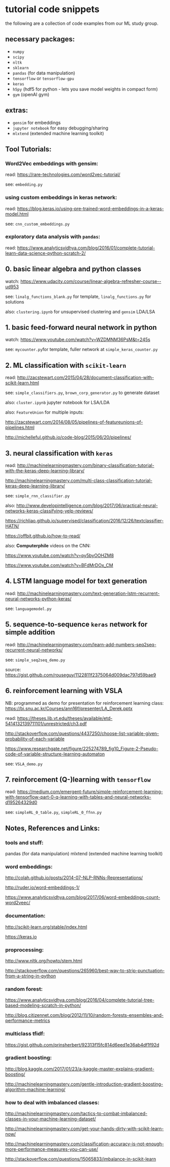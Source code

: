 # tutorial code snippets

the following are a collection of code examples from our ML study group.

## necessary packages:
- `numpy`
- `scipy`
- `nltk`
- `sklearn`
- `pandas` (for data manipulation)
- `tensorflow` or `tensorflow-gpu`
- `keras`
- `h5py` (hdf5 for python - lets you save model weights in compact form)
- `gym` (openAI gym)

## extras:
- `gensim` for embeddings
- `jupyter notebook` for easy debugging/sharing
- `mlxtend` (extended machine learning toolkit)


## Tool Tutorials:

### Word2Vec embeddings with gensim: 

read: https://rare-technologies.com/word2vec-tutorial/

see: `embedding.py`

### using custom embeddings in keras network: 

read: https://blog.keras.io/using-pre-trained-word-embeddings-in-a-keras-model.html

see: `cnn_custom_embeddings.py`

### exploratory data analysis with `pandas`:

read: https://www.analyticsvidhya.com/blog/2016/01/complete-tutorial-learn-data-science-python-scratch-2/


## 0. basic linear algebra and python classes

watch: https://www.udacity.com/course/linear-algebra-refresher-course--ud953

see: `linalg_functions_blank.py` for template, `linalg_functions.py` for solutions

also: `clustering.ipynb` for unsupervised clustering and `gensim` LDA/LSA


## 1. basic feed-forward neural network in python

watch: https://www.youtube.com/watch?v=WZDMNM36PsM&t=245s

see: `mycounter.py`for template, fuller network at `simple_keras_counter.py`


## 2. ML classification with `scikit-learn`

read: http://zacstewart.com/2015/04/28/document-classification-with-scikit-learn.html

see: `simple_classifiers.py`, `brown_corp_generator.py` to generate dataset

also: `cluster.ipynb` jupyter notebook for LSA/LDA

also: `FeatureUnion` for multiple inputs:

http://zacstewart.com/2014/08/05/pipelines-of-featureunions-of-pipelines.html

http://michelleful.github.io/code-blog/2015/06/20/pipelines/


## 3. neural classification with `keras`

read: 
http://machinelearningmastery.com/binary-classification-tutorial-with-the-keras-deep-learning-library/

http://machinelearningmastery.com/multi-class-classification-tutorial-keras-deep-learning-library/

see: `simple_rnn_classifier.py`

also:
http://www.developintelligence.com/blog/2017/06/practical-neural-networks-keras-classifying-yelp-reviews/

https://richliao.github.io/supervised/classification/2016/12/26/textclassifier-HATN/

https://offbit.github.io/how-to-read/

also:
**Computerphile** videos on the CNN:

https://www.youtube.com/watch?v=py5byOOHZM8

https://www.youtube.com/watch?v=BFdMrDOx_CM


## 4. LSTM language model for text generation

read: http://machinelearningmastery.com/text-generation-lstm-recurrent-neural-networks-python-keras/

see: `languagemodel.py`


## 5. sequence-to-sequence `keras` network for simple addition

read: http://machinelearningmastery.com/learn-add-numbers-seq2seq-recurrent-neural-networks/

see: `simple_seq2seq_demo.py`

source: https://gist.github.com/rouseguy/1122811f2375064d009dac797d59bae9


## 6. reinforcement learning with VSLA

NB: programmed as demo for presentation for reinforcement learning class:
https://bi.snu.ac.kr/Courses/ann16f/presenter/LA_Derek.pptx

read:
https://theses.lib.vt.edu/theses/available/etd-5414132139711101/unrestricted/ch3.pdf

http://stackoverflow.com/questions/4437250/choose-list-variable-given-probability-of-each-variable

https://www.researchgate.net/figure/225274789_fig10_Figure-2-Pseudo-code-of-variable-structure-learning-automaton

see: `VSLA_demo.py`


## 7. reinforcement (Q-)learning with `tensorflow`

read: https://medium.com/emergent-future/simple-reinforcement-learning-with-tensorflow-part-0-q-learning-with-tables-and-neural-networks-d195264329d0

see: `simpleRL_0_table.py`, `simpleRL_0_ffnn.py`


## Notes, References and Links:

### tools and stuff:
pandas (for data manipulation)
mlxtend (extended machine learning toolkit)

### word embeddings:
http://colah.github.io/posts/2014-07-NLP-RNNs-Representations/

http://ruder.io/word-embeddings-1/

https://www.analyticsvidhya.com/blog/2017/06/word-embeddings-count-word2veec/

### documentation:
http://scikit-learn.org/stable/index.html

https://keras.io

### proprocessing:
http://www.nltk.org/howto/stem.html

http://stackoverflow.com/questions/265960/best-way-to-strip-punctuation-from-a-string-in-python

### random forest:
https://www.analyticsvidhya.com/blog/2016/04/complete-tutorial-tree-based-modeling-scratch-in-python/

http://blog.citizennet.com/blog/2012/11/10/random-forests-ensembles-and-performance-metrics

### multiclass tfidf:
https://gist.github.com/prinsherbert/92313f15fc814d6eed1e36ab4df1f92d

### gradient boosting:
http://blog.kaggle.com/2017/01/23/a-kaggle-master-explains-gradient-boosting/

http://machinelearningmastery.com/gentle-introduction-gradient-boosting-algorithm-machine-learning/

### how to deal with imbalanced classes:
http://machinelearningmastery.com/tactics-to-combat-imbalanced-classes-in-your-machine-learning-dataset/

http://machinelearningmastery.com/get-your-hands-dirty-with-scikit-learn-now/

http://machinelearningmastery.com/classification-accuracy-is-not-enough-more-performance-measures-you-can-use/

http://stackoverflow.com/questions/15065833/imbalance-in-scikit-learn
